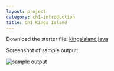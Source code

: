 ```yaml
---
layout: project
category: ch1-introduction
title: Ch1 Kings Island
---
```


Download the starter file: [kingsisland.java](/apcsa/ch1introduction/kingsislandtemplate.java)

Screenshot of sample output:

![sample output](/apcsa/ch1introduction/kingsislandsampleoutput.png)
